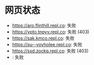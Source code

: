# 网页状态
- https://aro.flinthill.repl.co: 失败
- https://ypto.tnpyv.repl.co: 失败 (403)
- https://sak.kmco.repl.co: 失败
- https://su--yoyholee.repl.co: 失败
- https://ssd.zockq.repl.co: 失败 (403)
- : 失败
